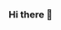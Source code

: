 ### Hi there 👋

<!--
**Anish1337/Anish1337** is a ✨ _special_ ✨ repository because its `README.md` (this file) appears on your GitHub profile.

![](https://komarev.com/ghpvc/?username=Anish1337)

-->
